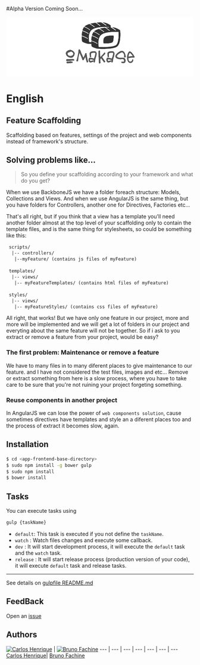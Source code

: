 #Alpha Version Coming Soon...

![Omakase](logo.png "Omakase ngFeatures")

# English

## Feature Scaffolding
Scaffolding based on features, settings of the project and web components instead of framework's structure.

## Solving problems like...
> So you define your scaffolding according to your framework and what do you get?

When we use BackboneJS we have a folder foreach structure: Models, Collections and Views.
And when we use AngularJS is the same thing, but you have folders for Controllers, another one for Directives, Factories etc...

That's all right, but if you think that a view has a template you'll need another folder almost at the top level of your scaffolding only to contain the template files, and is the same thing for stylesheets, so could be something like this:
 ```
  scripts/
   |-- controllers/
    |--myFeature/ (contains js files of myFeature)
  
  templates/
   |-- views/
    |-- myFeatureTemplates/ (contains html files of myFeature)
  
  styles/
   |-- views/
    |-- myFeatureStyles/ (contains css files of myFeature)
 ```
 
All right, that works! But we have only one feature in our project, more and more will be implemented and we will get a lot of folders in our project and everyting about the same feature will not be together. So if i ask to you extract or remove a feature from your project, would be easy?

### The first problem: Maintenance or remove a feature
We have to many files in to many diferent places to give maintenance to our feature. and I have not considered the test files, images and etc...
 Remove or extract something from here is a slow process, where you have to take care to be sure that you're not ruining your project forgeting something.
 
### Reuse components in another project
In AngularJS we can lose the power of `web components solution`, cause sometimes directives have templates and style an a diferent places too and the process of extract it becomes slow, again.
      
    

## Installation

```bash
$ cd <app-frontend-base-directory>
$ sudo npm install -g bower gulp
$ sudo npm install
$ bower install
```


## Tasks
 You can execute tasks using 
 
 ```bash
 gulp {taskName}
 ```
 
  * `default`: This task is executed if you not define the `taskName`.
  * `watch`  : Watch files changes and execute some callback.
  * `dev`    : It will start development process, it will execute the `default` task and the `watch` task.
  * `release` : It will start release process (production version of your code), it will execute `default` task and release tasks.
  
***
 See details on [gulpfile README.md](https://github.com/TimeoutZero/ngFeatures/tree/master/frontend/gulp)


## FeedBack
Open an [issue](https://github.com/TimeoutZero/ngFeatures/issues/new)

## Authors

[![Carlos Henrique](https://avatars0.githubusercontent.com/u/2482989?v=3&s=96)](https://github.com/carloshpds) | [![Bruno Fachine](https://avatars3.githubusercontent.com/u/3225834?v=3&s=96)](https://github.com/BrunoDF)
--- | --- | --- | --- | --- | --- | ---
[Carlos Henrique](https://github.com/carloshpds)| [Bruno Fachine](https://github.com/BrunoDF)
